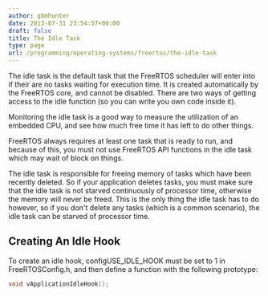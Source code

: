 ```yaml
---
author: gbmhunter
date: 2013-07-31 23:54:57+00:00
draft: false
title: The Idle Task
type: page
url: /programming/operating-systems/freertos/the-idle-task
---
```


The idle task is the default task that the FreeRTOS scheduler will enter into if their are no tasks waiting for execution time. It is created automatically by the FreeRTOS core, and cannot be disabled. There are two ways of getting access to the idle function (so you can write you own code inside it).

Monitoring the idle task is a good way to measure the utilization of an embedded CPU, and see how much free time it has left to do other things.

FreeRTOS always requires at least one task that is ready to run, and because of this, you must not use FreeRTOS API functions in the idle task which may wait of block on things.

The idle task is responsible for freeing memory of tasks which have been recently deleted. So if your application deletes tasks, you must make sure that the idle task is not starved continuously of processor time, otherwise the memory will never be freed. This is the only thing the idle task has to do however, so if you don't delete any tasks (which is a common scenario), the idle task can be starved of processor time.

## Creating An Idle Hook

To create an idle hook, configUSE_IDLE_HOOK must be set to 1 in FreeRTOSConfig.h, and then define a function with the following prototype:

```c
void vApplicationIdleHook();
```